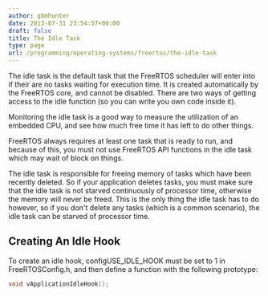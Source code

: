 ```yaml
---
author: gbmhunter
date: 2013-07-31 23:54:57+00:00
draft: false
title: The Idle Task
type: page
url: /programming/operating-systems/freertos/the-idle-task
---
```


The idle task is the default task that the FreeRTOS scheduler will enter into if their are no tasks waiting for execution time. It is created automatically by the FreeRTOS core, and cannot be disabled. There are two ways of getting access to the idle function (so you can write you own code inside it).

Monitoring the idle task is a good way to measure the utilization of an embedded CPU, and see how much free time it has left to do other things.

FreeRTOS always requires at least one task that is ready to run, and because of this, you must not use FreeRTOS API functions in the idle task which may wait of block on things.

The idle task is responsible for freeing memory of tasks which have been recently deleted. So if your application deletes tasks, you must make sure that the idle task is not starved continuously of processor time, otherwise the memory will never be freed. This is the only thing the idle task has to do however, so if you don't delete any tasks (which is a common scenario), the idle task can be starved of processor time.

## Creating An Idle Hook

To create an idle hook, configUSE_IDLE_HOOK must be set to 1 in FreeRTOSConfig.h, and then define a function with the following prototype:

```c
void vApplicationIdleHook();
```